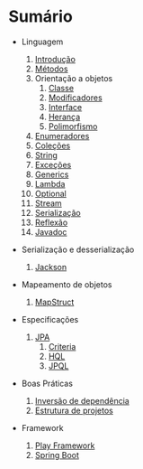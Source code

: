 # Sumário

- Linguagem
  1. [Introdução](./linguagem/introducao.md)
  2. [Métodos](./linguagem/metodo.md)
  3. Orientação a objetos
     1. [Classe](./linguagem/classe.md)
     2. [Modificadores](./linguagem/modificadores.md)
     3. [Interface](./linguagem/interface.md)
     4. [Herança](./linguagem/heranca.md)
     5. [Polimorfismo](./linguagem/polimorfismo.md)
  4. [Enumeradores](./linguagem/enum.md)
  5. [Coleções](./linguagem/colecoes.md)
  6. [String](./linguagem/string.md)
  7. [Exceções](./linguagem/excecao.md)
  8. [Generics](./linguagem/generics.md)
  9. [Lambda](./linguagem/lambda.md)
  10. [Optional](./linguagem/optional.md)
  11. [Stream](./linguagem/stream.md)
  12. [Serialização](./linguagem/serializacao.md)
  13. [Reflexão](./linguagem/reflexao.md)
  14. [Javadoc](./linguagem/javadoc.md)

- Serialização e desserialização
  1. [Jackson](./serializacao-desserializacao/jackson.md)

- Mapeamento de objetos
  1. [MapStruct](./mapeamento/map-struct.md)

- Especificações
  1. [JPA](jpa.md)
     1. [Criteria](criteria.md)
     2. [HQL](hql.md)
     3. [JPQL](jpql.md)

- Boas Práticas
  1. [Inversão de dependência](./boas-praticas/inversao-dependencia.md)
  1. [Estrutura de projetos](./boas-praticas/estrutura-projeto.md)

- Framework
  1. [Play Framework](./frameworks/play-framework.md)
  1. [Spring Boot](./frameworks/spring-boot/_sumario.md)
